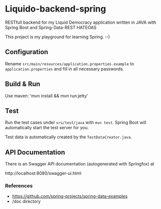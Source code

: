 # Liquido-backend-spring

RESTfull backend for my Liquid Democracy application
written in JAVA with Spring Boot and Spring-Data-REST HATEOAS

This project is my playground for learning Spring. :-) 

## Configuration

Rename `src/main/resources/application.properties.example` to `application.properties` and fill in all necessary passwords.

## Build & Run

Use maven:  'mvn install && mvn run:jetty'

## Test

Run the test cases under `srs/test/java` with `mvn test`.
Spring Boot will automatically start the test server for you.

Test data is automatically created by the `TestDataCreator.java`.

## API Documentation

There is an Swagger API documentation (autogenerated with Springfox) at 

http://localhost:8080/swagger-ui.html

### References

 * https://github.com/spring-projects/spring-data-examples
 * /doc directory
